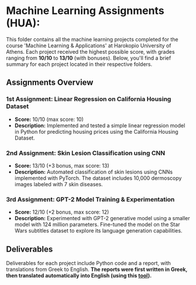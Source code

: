 # Machine Learning Assignments (HUA):

This folder contains all the machine learning projects completed for the course 'Machine Learning & Applications' at Harokopio University of Athens. Each project received the highest possible score, with grades ranging from **10/10** to **13/10** (with bonuses). Below, you'll find a brief summary for each project located in their respective folders.

## Assignments Overview

### 1st Assignment: Linear Regression on California Housing Dataset
- **Score:** 10/10 (max score: 10)
- **Description:** Implemented and tested a simple linear regression model in Python for predicting housing prices using the California Housing Dataset.

### 2nd Assignment: Skin Lesion Classification using CNN
- **Score:** 13/10 (+3 bonus, max score: 13)
- **Description:** Automated classification of skin lesions using CNNs implemented with PyTorch. The dataset includes 10,000 dermoscopy images labeled with 7 skin diseases.

### 3rd Assignment: GPT-2 Model Training & Experimentation
- **Score:** 12/10 (+2 bonus, max score: 12)
- **Description:** Experimented with GPT-2 generative model using a smaller model with 124 million parameters. Fine-tuned the model on the Star Wars subtitles dataset to explore its language generation capabilities.

## Deliverables

Deliverables for each project include Python code and a report, with translations from Greek to English. **The reports were first written in Greek, then translated automatically into English (using this [tool](https://www.onlinedoctranslator.com/en/)).**
